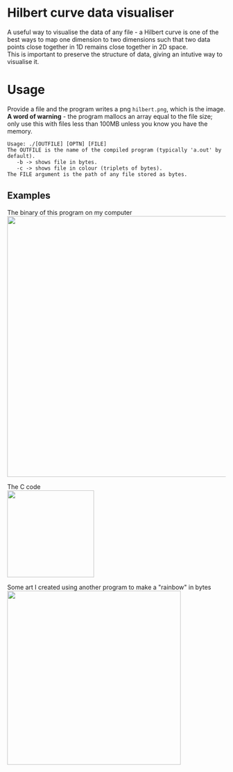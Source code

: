 # Hilbert curve data visualiser
A useful way to visualise the data of any file - a Hilbert curve is one of the best ways to map one dimension to two dimensions such that two data points close together in 1D remains close together in 2D space.\
This is important to preserve the structure of data, giving an intutive way to visualise it.
# Usage
Provide a file and the program writes a png ``hilbert.png``, which is the image.\
**A word of warning** - the program mallocs an array equal to the file size; only use this with files less than 100MB unless you know you have the memory.
```./a.out --help
Usage: ./[OUTFILE] [OPTN] [FILE]
The OUTFILE is the name of the compiled program (typically 'a.out' by default).
   -b -> shows file in bytes.
   -c -> shows file in colour (triplets of bytes).
The FILE argument is the path of any file stored as bytes.
```
## Examples
The binary of this program on my computer\
<img align="center" height="600" src="https://user-images.githubusercontent.com/45922387/167229933-55db91e3-330a-4093-916a-540f64d56881.png">

The C code\
<img align="center" height="200" src="https://user-images.githubusercontent.com/45922387/167229892-7ad317e5-bec6-42ba-9534-5f0df5a16cc7.png">

Some art I created using another program to make a "rainbow" in bytes\
<img align="center" height="400" src="https://user-images.githubusercontent.com/45922387/167229973-9ed7e180-04b8-44c0-a658-76196d71b486.png">
